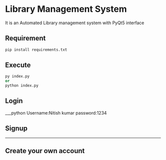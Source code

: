 # Library Management System

It is an Automated Library management system with PyQt5 interface

## Requirement

```python
pip install requirements.txt
```
## Execute

```python
py index.py
or
python index.py
```

## Login

___python
Username:Nitish kumar
password:1234


## Signup

---
Create your own account
---
